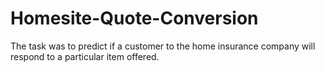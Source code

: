 # Homesite-Quote-Conversion
The task was to predict if a customer to the home insurance company will respond to a particular item offered.
